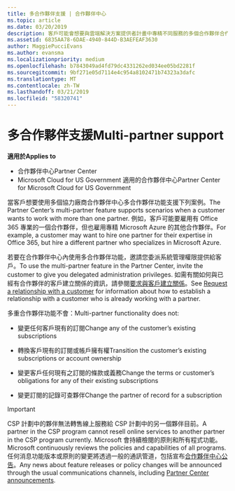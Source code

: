 ```yaml
---
title: 多合作夥伴支援 | 合作夥伴中心
ms.topic: article
ms.date: 03/20/2019
description: 客戶可能會想要與雲端解決方案提供者計畫中專精不同服務的多個合作夥伴合作。
ms.assetid: 6835AA78-6DAE-4940-844D-B3AEFEAF3630
author: MaggiePucciEvans
ms.author: evansma
ms.localizationpriority: medium
ms.openlocfilehash: b7843049ad4fd79dc4331262ed034ee05bd2281f
ms.sourcegitcommit: 9bf271e05d7114e4c954a8102471b74323a3dafc
ms.translationtype: MT
ms.contentlocale: zh-TW
ms.lasthandoff: 03/21/2019
ms.locfileid: "58320741"
---
```

# <a name="multi-partner-support"></a><span data-ttu-id="53365-103">多合作夥伴支援</span><span class="sxs-lookup"><span data-stu-id="53365-103">Multi-partner support</span></span>

<span data-ttu-id="53365-104">**適用於**</span><span class="sxs-lookup"><span data-stu-id="53365-104">**Applies to**</span></span>

-  <span data-ttu-id="53365-105">合作夥伴中心</span><span class="sxs-lookup"><span data-stu-id="53365-105">Partner Center</span></span>
-  <span data-ttu-id="53365-106">Microsoft Cloud for US Government 適用的合作夥伴中心</span><span class="sxs-lookup"><span data-stu-id="53365-106">Partner Center for Microsoft Cloud for US Government</span></span>

<span data-ttu-id="53365-107">當客戶想要使用多個協力廠商合作夥伴中心多合作夥伴功能支援下列案例。</span><span class="sxs-lookup"><span data-stu-id="53365-107">The Partner Center’s multi-partner feature supports scenarios when a customer wants to work with more than one partner.</span></span> <span data-ttu-id="53365-108">例如，客戶可能要雇用有 Office 365 專業的一個合作夥伴，但也雇用專精 Microsoft Azure 的其他合作夥伴。</span><span class="sxs-lookup"><span data-stu-id="53365-108">For example, a customer may want to hire one partner for their expertise in Office 365, but hire a different partner who specializes in Microsoft Azure.</span></span>

<span data-ttu-id="53365-109">若要在合作夥伴中心內使用多合作夥伴功能，邀請您委派系統管理權限提供給客戶。</span><span class="sxs-lookup"><span data-stu-id="53365-109">To use the multi-partner feature in the Partner Center, invite the customer to give you delegated administration privileges.</span></span> <span data-ttu-id="53365-110">如需有關如何與已經有合作夥伴的客戶建立關係的資訊，請參閱[要求與客戶建立關係](request-a-relationship-with-a-customer.md)。</span><span class="sxs-lookup"><span data-stu-id="53365-110">See [Request a relationship with a customer](request-a-relationship-with-a-customer.md) for information about how to establish a relationship with a customer who is already working with a partner.</span></span>

<span data-ttu-id="53365-111">多重合作夥伴功能不會：</span><span class="sxs-lookup"><span data-stu-id="53365-111">Multi-partner functionality does not:</span></span>

- <span data-ttu-id="53365-112">變更任何客戶現有的訂閱</span><span class="sxs-lookup"><span data-stu-id="53365-112">Change any of the customer’s existing subscriptions</span></span>

- <span data-ttu-id="53365-113">轉換客戶現有的訂閱或帳戶擁有權</span><span class="sxs-lookup"><span data-stu-id="53365-113">Transition the customer’s existing subscriptions or account ownership</span></span>

- <span data-ttu-id="53365-114">變更客戶任何現有之訂閱的條款或義務</span><span class="sxs-lookup"><span data-stu-id="53365-114">Change the terms or customer’s obligations for any of their existing subscriptions</span></span>

- <span data-ttu-id="53365-115">變更訂閱的記錄可查夥伴</span><span class="sxs-lookup"><span data-stu-id="53365-115">Change the partner of record for a subscription</span></span>

> [!IMPORTANT]  
> <span data-ttu-id="53365-116">CSP 計劃中的夥伴無法轉售線上服務給 CSP 計劃中的另一個夥伴目前。</span><span class="sxs-lookup"><span data-stu-id="53365-116">A partner in the CSP program cannot resell online services to another partner in the CSP program currently.</span></span> <span data-ttu-id="53365-117">Microsoft 會持續檢閱的原則和所有程式功能。</span><span class="sxs-lookup"><span data-stu-id="53365-117">Microsoft continuously reviews the policies and capabilities of all programs.</span></span> <span data-ttu-id="53365-118">任何消息功能版本或原則的變更將透過一般的通訊管道，包括宣布[合作夥伴中心公告](https://partner.microsoft.com/en-us/pcv/announcements)。</span><span class="sxs-lookup"><span data-stu-id="53365-118">Any news about feature releases or policy changes will be announced through the usual communications channels, including [Partner Center announcements](https://partner.microsoft.com/en-us/pcv/announcements).</span></span>